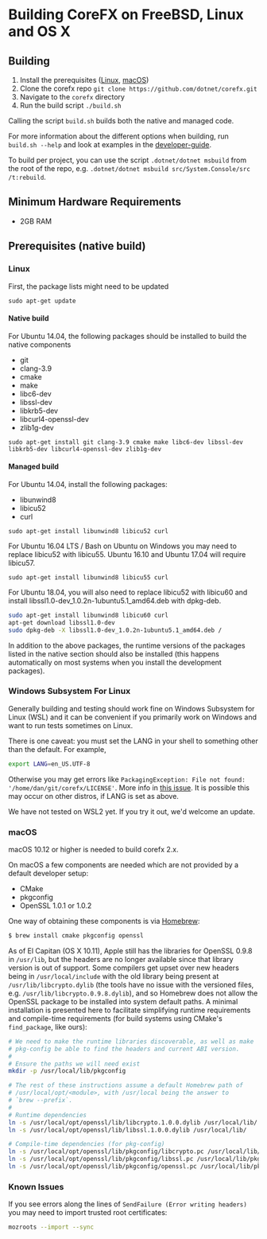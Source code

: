 Building CoreFX on FreeBSD, Linux and OS X
==========================================
## Building

1. Install the prerequisites ([Linux](#user-content-linux), [macOS](#user-content-macos))
2. Clone the corefx repo `git clone https://github.com/dotnet/corefx.git`
3. Navigate to the `corefx` directory
4. Run the build script `./build.sh`

Calling the script `build.sh` builds both the native and managed code.

For more information about the different options when building, run `build.sh --help` and look at examples in the [developer-guide](../project-docs/developer-guide.md).

To build per project, you can use the script `.dotnet/dotnet msbuild` from the root of the repo, e.g. `.dotnet/dotnet msbuild src/System.Console/src /t:rebuild`.

## Minimum Hardware Requirements
- 2GB RAM

## Prerequisites (native build)

### Linux

First, the package lists might need to be updated

`sudo apt-get update`

#### Native build

For Ubuntu 14.04, the following packages should be installed to build the native
components

* git
* clang-3.9
* cmake
* make
* libc6-dev
* libssl-dev
* libkrb5-dev
* libcurl4-openssl-dev
* zlib1g-dev

`sudo apt-get install git clang-3.9 cmake make libc6-dev libssl-dev libkrb5-dev
libcurl4-openssl-dev zlib1g-dev`

#### Managed build

For Ubuntu 14.04, install the following packages:

* libunwind8
* libicu52
* curl

`sudo apt-get install libunwind8 libicu52 curl`

For Ubuntu 16.04 LTS / Bash on Ubuntu on Windows you may need to replace libicu52 with libicu55.
Ubuntu 16.10 and Ubuntu 17.04 will require libicu57.

`sudo apt-get install libunwind8 libicu55 curl`

For Ubuntu 18.04, you will also need to replace libicu52 with libicu60 and install libssl1.0-dev_1.0.2n-1ubuntu5.1_amd64.deb with dpkg-deb.

```sh
sudo apt-get install libunwind8 libicu60 curl
apt-get download libssl1.0-dev
sudo dpkg-deb -X libssl1.0-dev_1.0.2n-1ubuntu5.1_amd64.deb /
```

In addition to the above packages, the runtime versions of the packages listed
in the native section should also be installed (this happens automatically on
most systems when you install the development packages).

### Windows Subsystem For Linux

Generally building and testing should work fine on Windows Subsystem for Linux (WSL) and it can be convenient if you primarily work on Windows and want to run tests sometimes on Linux. 

There is one caveat: you must set the LANG in your shell to something other than the default. For example,
```sh
export LANG=en_US.UTF-8
```
Otherwise you may get errors like `PackagingException: File not found: '/home/dan/git/corefx/LICENSE'`. More info in [this issue](https://github.com/dotnet/corefx/issues/38608). It is possible this may occur on other distros, if LANG is set as above.

We have not tested on WSL2 yet. If you try it out, we'd welcome an update.

### macOS

macOS 10.12 or higher is needed to build corefx 2.x.

On macOS a few components are needed which are not provided by a default developer setup:
* CMake
* pkgconfig
* OpenSSL 1.0.1 or 1.0.2

One way of obtaining these components is via [Homebrew](http://brew.sh):
```sh
$ brew install cmake pkgconfig openssl
```

As of El Capitan (OS X 10.11), Apple still has the libraries for OpenSSL 0.9.8 in `/usr/lib`,
but the headers are no longer available since that library version is out of support.
Some compilers get upset over new headers being in `/usr/local/include` with the old library being present at
`/usr/lib/libcrypto.dylib` (the tools have no issue with the versioned files, e.g. `/usr/lib/libcrypto.0.9.8.dylib`),
and so Homebrew does not allow the OpenSSL package to be installed into system default paths. A minimal installation
is presented here to facilitate simplifying runtime requirements and compile-time requirements (for build systems using
CMake's `find_package`, like ours):
```sh
# We need to make the runtime libraries discoverable, as well as make
# pkg-config be able to find the headers and current ABI version.
#
# Ensure the paths we will need exist
mkdir -p /usr/local/lib/pkgconfig

# The rest of these instructions assume a default Homebrew path of
# /usr/local/opt/<module>, with /usr/local being the answer to
# `brew --prefix`.
#
# Runtime dependencies
ln -s /usr/local/opt/openssl/lib/libcrypto.1.0.0.dylib /usr/local/lib/
ln -s /usr/local/opt/openssl/lib/libssl.1.0.0.dylib /usr/local/lib/

# Compile-time dependencies (for pkg-config)
ln -s /usr/local/opt/openssl/lib/pkgconfig/libcrypto.pc /usr/local/lib/pkgconfig/
ln -s /usr/local/opt/openssl/lib/pkgconfig/libssl.pc /usr/local/lib/pkgconfig/
ln -s /usr/local/opt/openssl/lib/pkgconfig/openssl.pc /usr/local/lib/pkgconfig/
```

### Known Issues
If you see errors along the lines of `SendFailure (Error writing headers)` you may need to import trusted root certificates:

```sh
mozroots --import --sync
```

